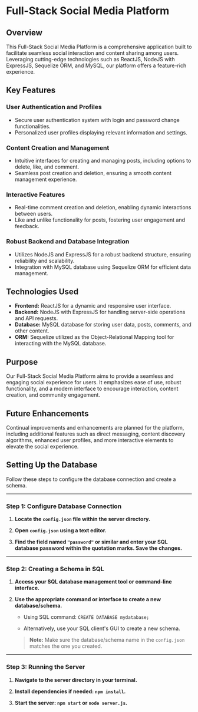 
# Full-Stack Social Media Platform

## Overview

This Full-Stack Social Media Platform is a comprehensive application built to facilitate seamless social interaction and content sharing among users. Leveraging cutting-edge technologies such as ReactJS, NodeJS with ExpressJS, Sequelize ORM, and MySQL, our platform offers a feature-rich experience.

## Key Features

### User Authentication and Profiles

- Secure user authentication system with login and password change functionalities.
- Personalized user profiles displaying relevant information and settings.

### Content Creation and Management

- Intuitive interfaces for creating and managing posts, including options to delete, like, and comment.
- Seamless post creation and deletion, ensuring a smooth content management experience.

### Interactive Features

- Real-time comment creation and deletion, enabling dynamic interactions between users.
- Like and unlike functionality for posts, fostering user engagement and feedback.

### Robust Backend and Database Integration

- Utilizes NodeJS and ExpressJS for a robust backend structure, ensuring reliability and scalability.
- Integration with MySQL database using Sequelize ORM for efficient data management.

## Technologies Used

- **Frontend:** ReactJS for a dynamic and responsive user interface.
- **Backend:** NodeJS with ExpressJS for handling server-side operations and API requests.
- **Database:** MySQL database for storing user data, posts, comments, and other content.
- **ORM:** Sequelize utilized as the Object-Relational Mapping tool for interacting with the MySQL database.

## Purpose

Our Full-Stack Social Media Platform aims to provide a seamless and engaging social experience for users. It emphasizes ease of use, robust functionality, and a modern interface to encourage interaction, content creation, and community engagement.

## Future Enhancements

Continual improvements and enhancements are planned for the platform, including additional features such as direct messaging, content discovery algorithms, enhanced user profiles, and more interactive elements to elevate the social experience.


## Setting Up the Database

Follow these steps to configure the database connection and create a schema.

---

### Step 1: Configure Database Connection

1. **Locate the `config.json` file within the server directory.**

2. **Open `config.json` using a text editor.**

3. **Find the field named `"password"` or similar and enter your SQL database password within the quotation marks. Save the changes.**

---

### Step 2: Creating a Schema in SQL

1. **Access your SQL database management tool or command-line interface.**

2. **Use the appropriate command or interface to create a new database/schema.**

   - Using SQL command: `CREATE DATABASE mydatabase;`

   - Alternatively, use your SQL client's GUI to create a new schema.

   > **Note:** Make sure the database/schema name in the `config.json` matches the one you created.

---

### Step 3: Running the Server

1. **Navigate to the server directory in your terminal.**

2. **Install dependencies if needed: `npm install`.**

3. **Start the server: `npm start` or `node server.js`.**
